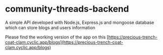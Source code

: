 # community-threads-backend
A simple API developed with Node.js, Express.js and mongoose database which can store blogs and users information

Please find the working version of the app on this [https://precious-trench-coat-clam.cyclic.app/blogs](https://precious-trench-coat-clam.cyclic.app/blogs)
